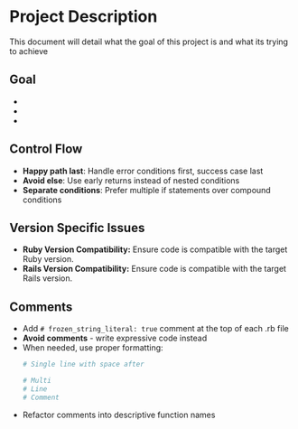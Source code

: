 # Project Description

This document will detail what the goal of this project is and what its trying to achieve

## Goal
-
-
-

## Control Flow
- **Happy path last**: Handle error conditions first, success case last
- **Avoid else**: Use early returns instead of nested conditions  
- **Separate conditions**: Prefer multiple if statements over compound conditions

## Version Specific Issues
- **Ruby Version Compatibility:** Ensure code is compatible with the target Ruby version.
- **Rails Version Compatibility:** Ensure code is compatible with the target Rails version.

## Comments
- Add `# frozen_string_literal: true` comment at the top of each .rb file
- **Avoid comments** - write expressive code instead
- When needed, use proper formatting:
  ```ruby
  # Single line with space after
  
  # Multi
  # Line
  # Comment
  ```
- Refactor comments into descriptive function names
